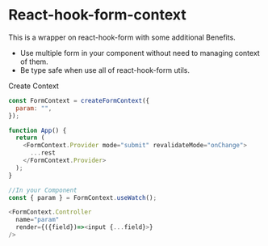 # React-hook-form-context
This is a wrapper on react-hook-form with some additional Benefits.
- Use multiple form in your component without need to managing context of them.
- Be type safe when use all of react-hook-form utils.


Create Context

```js
const FormContext = createFormContext({
  param: "",
});

function App() {
  return (
    <FormContext.Provider mode="submit" revalidateMode="onChange">
      ...rest
    </FormContext.Provider>
  );
}

//In your Component
const { param } = FormContext.useWatch();

<FormContext.Controller
  name="param"
  render={({field})=><input {...field}>}
/>
```
